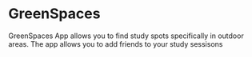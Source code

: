 # GreenSpaces
GreenSpaces App allows you to find study spots specifically in outdoor areas. The app allows you to add friends to your study sessisons
